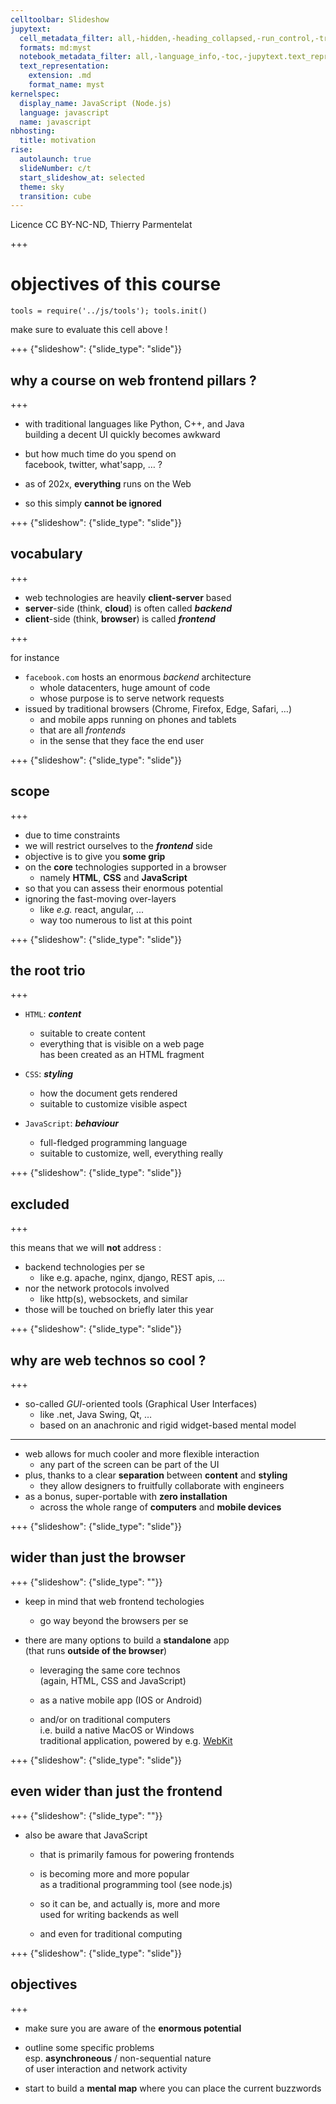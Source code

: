 ```yaml
---
celltoolbar: Slideshow
jupytext:
  cell_metadata_filter: all,-hidden,-heading_collapsed,-run_control,-trusted
  formats: md:myst
  notebook_metadata_filter: all,-language_info,-toc,-jupytext.text_representation.jupytext_version,-jupytext.text_representation.format_version
  text_representation:
    extension: .md
    format_name: myst
kernelspec:
  display_name: JavaScript (Node.js)
  language: javascript
  name: javascript
nbhosting:
  title: motivation
rise:
  autolaunch: true
  slideNumber: c/t
  start_slideshow_at: selected
  theme: sky
  transition: cube
---
```


Licence CC BY-NC-ND, Thierry Parmentelat

+++

# objectives of this course

```{code-cell}
tools = require('../js/tools'); tools.init()
```

make sure to evaluate this cell above !

+++ {"slideshow": {"slide_type": "slide"}}

## why a course on web frontend pillars ?

+++

* with traditional languages like Python, C++, and Java  
  building a decent UI quickly becomes awkward

* but how much time do you spend on  
  facebook, twitter, what'sapp, … ?

* as of 202x, **everything** runs on the Web
* so this simply **cannot be ignored**

+++ {"slideshow": {"slide_type": "slide"}}

## vocabulary

+++

* web technologies are heavily **client-server** based
* **server**-side (think, **cloud**) is often called ***backend***  
* **client**-side (think, **browser**) is called ***frontend***

+++

for instance

* `facebook.com` hosts an enormous *backend* architecture
  * whole datacenters, huge amount of code
  * whose purpose is to serve network requests
* issued by traditional browsers (Chrome, Firefox, Edge, Safari, …)
  * and mobile apps running on phones and tablets
  * that are all *frontends*
  * in the sense that they face the end user

+++ {"slideshow": {"slide_type": "slide"}}

## scope

+++

* due to time constraints
* we will restrict ourselves to the ***frontend*** side
* objective is to give you **some grip**
* on the **core** technologies supported in a browser  
  * namely **HTML**, **CSS** and **JavaScript**
* so that you can assess their enormous potential
* ignoring the fast-moving over-layers  
  * like *e.g.* react, angular, ...  
  * way too numerous to list at this point

+++ {"slideshow": {"slide_type": "slide"}}

## the root trio

+++

* `HTML`: ***content***
  * suitable to create content
  * everything that is visible on a web page  
    has been created as an HTML fragment

* `CSS`: ***styling***
  * how the document gets rendered
  * suitable to customize visible aspect
* `JavaScript`: ***behaviour***
  * full-fledged programming language
  * suitable to customize, well, everything really

+++ {"slideshow": {"slide_type": "slide"}}

## excluded

+++

this means that we will **not** address :

* backend technologies per se
  * like e.g. apache, nginx, django, REST apis, …
* nor the network protocols involved  
  * like http(s), websockets, and similar
* those will be touched on briefly later this year

+++ {"slideshow": {"slide_type": "slide"}}

## why are web technos so cool ?

+++

* so-called *GUI*-oriented tools (Graphical User Interfaces)
  * like .net, Java Swing, Qt, …
  * based on an anachronic and rigid widget-based mental model
  
***

* web allows for much cooler and more flexible interaction
  * any part of the screen can be part of the UI
* plus, thanks to a clear **separation** between **content** and **styling**
  * they allow designers to fruitfully collaborate with engineers
* as a bonus, super-portable with **zero installation**
  * across the whole range of **computers** and **mobile devices**

+++ {"slideshow": {"slide_type": "slide"}}

## wider than just the browser

+++ {"slideshow": {"slide_type": ""}}

* keep in mind that web frontend techologies
  * go way beyond the browsers per se
* there are many options to build a **standalone** app  
  (that runs **outside of the browser**)  

  * leveraging the same core technos  
    (again, HTML, CSS and JavaScript)

  * as a native mobile app (IOS or Android)
  * and/or on traditional computers  
    i.e. build a native MacOS or Windows  
    traditional application, powered by e.g. [WebKit](https://webkit.org/)

+++ {"slideshow": {"slide_type": "slide"}}

## even wider than just the frontend

+++ {"slideshow": {"slide_type": ""}}

* also be aware that JavaScript
  * that is primarily famous for powering frontends
  * is becoming more and more popular  
    as a traditional programming tool (see node.js)

  * so it can be, and actually is, more and more  
    used for writing backends as well

  * and even for traditional computing

+++ {"slideshow": {"slide_type": "slide"}}

## objectives

+++

* make sure you are aware of the **enormous potential**
* outline some specific problems  
  esp. **asynchroneous** / non-sequential nature  
  of user interaction and network activity

* start to build a **mental map** where you can place the current buzzwords
